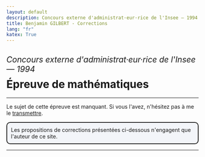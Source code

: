 ```yaml
---
layout: default
description: Concours externe d'administrat·eur·rice de l'Insee — 1994
title: Benjamin GILBERT - Corrections
lang: "fr"
katex: True
---
```


<h2 style="font-weight: normal; margin-bottom: 10px"><em>Concours externe d'administrat·eur·rice de l'Insee — 1994</em></h2>
<h1 style="margin-top: 0">Épreuve de mathématiques</h1>

---

<p>
Le sujet de cette épreuve est manquant. Si vous l'avez, n'hésitez pas à me le <a href = "mailto:benjamin.gilbert@sciencespo.fr">transmettre</a>.
</p>

<p style="border: solid 2px; border-radius: 10px; background-color:rgba(152, 180, 212, .1); padding-right: 10px; padding-left: 10px; padding-top: 10px; padding-bottom: 10px; margin: 15px 0 15px 0px;">
Les propositions de corrections présentées ci-dessous n'engagent que l'auteur de ce site.
</p>

---

